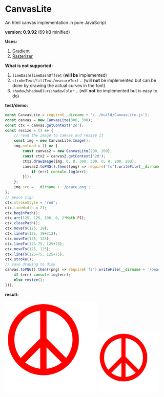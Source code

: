 # CanvasLite

An html canvas implementation in pure JavaScript

**version: 0.9.92** (69 kB minified)

**Uses:**

1. [Gradient](https://github.com/foo123/Gradient)
2. [Rasterizer](https://github.com/foo123/Rasterizer)

**What is not supported:**

1. `lineDash`/`lineDashOffset` (**will be** implemented)
2. `strokeText`/`fillText`/`measureText` ..  (will **not** be implemented but can be done by drawing the actual curves in the font)
3. `shadow`/`shadowBlur`/`shadowColor` .. (will **not** be implemented but is easy to do)

**test/demo:**

```js
const CanvasLite = require(__dirname + '/../build/CanvasLite.js');
const canvas = new CanvasLite(300, 300);
const ctx = canvas.getContext('2d');
const resize = () => {
    // read the image to canvas and resize it
    const img = new CanvasLite.Image();
    img.onload = () => {
        const canvas2 = new CanvasLite(200, 200);
        const ctx2 = canvas2.getContext('2d');
        ctx2.drawImage(img, 0, 0, 300, 300, 0, 0, 200, 200);
        canvas2.toPNG().then((png) => require('fs').writeFile(__dirname + '/peace2.png', png, (err) => {
            if (err) console.log(err);
        }));
    };
    img.src = __dirname + '/peace.png';
};
// peace sign
ctx.strokeStyle = "red";
ctx.lineWidth = 21;
ctx.beginPath();
ctx.arc(125, 125, 106, 0, 2*Math.PI);
ctx.closePath();
ctx.moveTo(125, 19);
ctx.lineTo(125, 19+212);
ctx.moveTo(125, 125);
ctx.lineTo(125-75, 125+75);
ctx.moveTo(125, 125);
ctx.lineTo(125+75, 125+75);
ctx.stroke();
// save drawing to disk
canvas.toPNG().then((png) => require('fs').writeFile(__dirname + '/peace.png', png, (err) => {
    if (err) console.log(err);
    else resize();
}));
```

**result:**

![peace sign](./test/peace.png)
![peace sign 2](./test/peace2.png)
